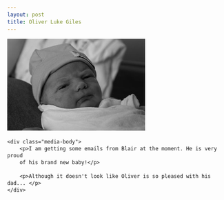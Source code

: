 ```yaml
---
layout: post
title: Oliver Luke Giles
---
```

<div class="media">
    <img src="/images/content/IMG_0097.jpg" alt="photo"/>

    <div class="media-body">
        <p>I am getting some emails from Blair at the moment. He is very proud
        of his brand new baby!</p>

        <p>Although it doesn't look like Oliver is so pleased with his dad... </p>
    </div>
</div>


